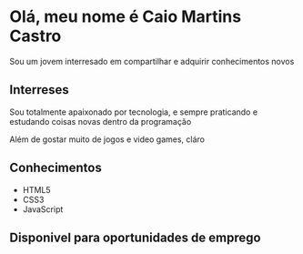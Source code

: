<h1>Olá, meu nome é Caio Martins Castro</h1>

<p>Sou um jovem interresado em compartilhar e adquirir conhecimentos novos</p>


<h2>Interreses</h2>

<p>Sou totalmente apaixonado por tecnologia, e sempre praticando e estudando coisas novas dentro da programação</p>

<p>Além de gostar muito de jogos e video games, cláro</p>


<h2>Conhecimentos</h2>

<ul>
  <li>HTML5</li>
  <li>CSS3</li>
  <li>JavaScript</li>
</ul>

<h2>Disponivel para oportunidades de emprego</h2>



